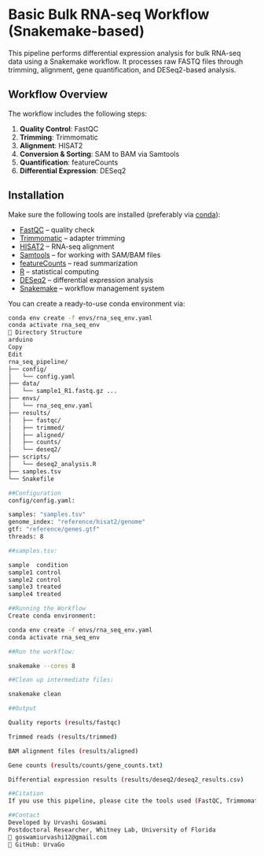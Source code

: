 # Basic Bulk RNA-seq Workflow (Snakemake-based)

This pipeline performs differential expression analysis for bulk RNA-seq data using a Snakemake workflow. It processes raw FASTQ files through trimming, alignment, gene quantification, and DESeq2-based analysis.

## Workflow Overview

The workflow includes the following steps:
1. **Quality Control**: FastQC
2. **Trimming**: Trimmomatic
3. **Alignment**: HISAT2
4. **Conversion & Sorting**: SAM to BAM via Samtools
5. **Quantification**: featureCounts
6. **Differential Expression**: DESeq2

## Installation

Make sure the following tools are installed (preferably via [conda](https://docs.conda.io/en/latest/)):

- [FastQC](https://www.bioinformatics.babraham.ac.uk/projects/fastqc/) – quality check
- [Trimmomatic](http://www.usadellab.org/cms/?page=trimmomatic) – adapter trimming
- [HISAT2](https://daehwankimlab.github.io/hisat2/) – RNA-seq alignment
- [Samtools](http://www.htslib.org/) – for working with SAM/BAM files
- [featureCounts](http://bioinf.wehi.edu.au/featureCounts/) – read summarization
- [R](https://www.r-project.org/) – statistical computing
- [DESeq2](https://bioconductor.org/packages/release/bioc/html/DESeq2.html) – differential expression analysis
- [Snakemake](https://snakemake.readthedocs.io/en/stable/) – workflow management system

You can create a ready-to-use conda environment via:
```bash
conda env create -f envs/rna_seq_env.yaml
conda activate rna_seq_env
📁 Directory Structure
arduino
Copy
Edit
rna_seq_pipeline/
├── config/
│   └── config.yaml
├── data/
│   └── sample1_R1.fastq.gz ...
├── envs/
│   └── rna_seq_env.yaml
├── results/
│   ├── fastqc/
│   ├── trimmed/
│   ├── aligned/
│   ├── counts/
│   └── deseq2/
├── scripts/
│   └── deseq2_analysis.R
├── samples.tsv
└── Snakefile

##Configuration
config/config.yaml:

samples: "samples.tsv"
genome_index: "reference/hisat2/genome"
gtf: "reference/genes.gtf"
threads: 8

##samples.tsv:

sample	condition
sample1	control
sample2	control
sample3	treated
sample4	treated

##Running the Workflow
Create conda environment:

conda env create -f envs/rna_seq_env.yaml
conda activate rna_seq_env

##Run the workflow:

snakemake --cores 8

##Clean up intermediate files:

snakemake clean

##Output

Quality reports (results/fastqc)

Trimmed reads (results/trimmed)

BAM alignment files (results/aligned)

Gene counts (results/counts/gene_counts.txt)

Differential expression results (results/deseq2/deseq2_results.csv)

##Citation
If you use this pipeline, please cite the tools used (FastQC, Trimmomatic, HISAT2, featureCounts, DESeq2, Snakemake).

##Contact
Developed by Urvashi Goswami
Postdoctoral Researcher, Whitney Lab, University of Florida
📧 goswamiurvashi12@gmail.com
🔗 GitHub: UrvaGo
